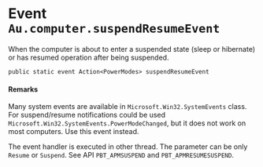 # Event `Au.computer.suspendResumeEvent`

When the computer is about to enter a suspended state (sleep or hibernate) or has resumed operation after being suspended.

```
public static event Action<PowerModes> suspendResumeEvent
```

#### **Remarks**

Many system events are available in `Microsoft.Win32.SystemEvents` class. For suspend/resume notifications could be used `Microsoft.Win32.SystemEvents.PowerModeChanged`, but it does not work on most computers. Use this event instead.

The event handler is executed in other thread. The parameter can be only `Resume` or `Suspend`. See API `PBT_APMSUSPEND` and `PBT_APMRESUMESUSPEND`.